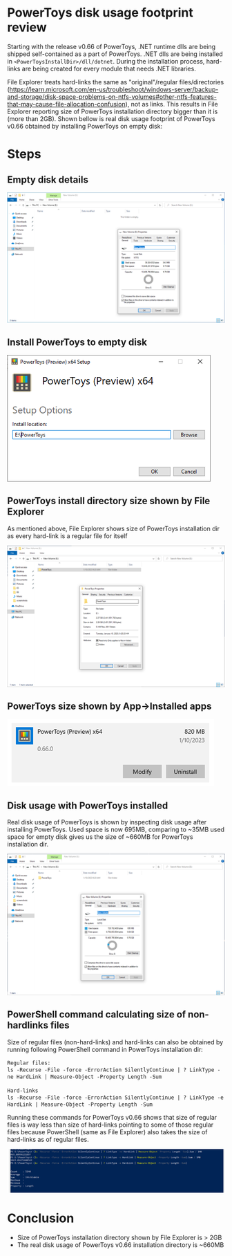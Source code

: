 # PowerToys disk usage footprint review

Starting with the release v0.66 of PowerToys, .NET runtime dlls are being shipped self-contained as a part of PowerToys. .NET dlls are being installed in `<PowerToysInstallDir>/dll/dotnet`. During the installation process, hard-links are being created for every module that needs .NET libraries.

File Explorer treats hard-links the same as "original"/regular files/directories (https://learn.microsoft.com/en-us/troubleshoot/windows-server/backup-and-storage/disk-space-problems-on-ntfs-volumes#other-ntfs-features-that-may-cause-file-allocation-confusion), not as links. This results in File Explorer reporting size of PowerToys installation directory bigger than it is (more than 2GB). Shown bellow is real disk usage footprint of PowerToys v0.66 obtained by installing PowerToys on empty disk:

# Steps

## Empty disk details

<img src="../images/disk-usage/empty_disk_details.png">

## Install PowerToys to empty disk

<img src="../images/disk-usage/PowerToys_install_dir.png">

## PowerToys install directory size shown by File Explorer

As mentioned above, File Explorer shows size of PowerToys installation dir as every hard-link is a regular file for itself

<img src="../images/disk-usage/install_dir_size_v0.66.png">

## PowerToys size shown by App->Installed apps

<img src="../images/disk-usage/add_remove_size_v0.66.png">

## Disk usage with PowerToys installed

Real disk usage of PowerToys is shown by inspecting disk usage after installing PowerToys. Used space is now 695MB, comparing to ~35MB used space for empty disk gives us the size of ~660MB for PowerToys installation dir.

<img src="../images/disk-usage/used_disk_space_v0.66.png">

## PowerShell command calculating size of non-hardlinks files

Size of regular files (non-hard-links) and hard-links can also be obtained by running following PowerShell command in PowerToys installation dir:

```
Regular files:
ls -Recurse -File -force -ErrorAction SilentlyContinue | ? LinkType -ne HardLink | Measure-Object -Property Length -Sum

Hard-links
ls -Recurse -File -force -ErrorAction SilentlyContinue | ? LinkType -e HardLink | Measure-Object -Property Length -Sum
```

Running these commands for PowerToys v0.66 shows that size of regular files is way less than size of hard-links pointing to some of those regular files because PowerShell (same as File Explorer) also takes the size of hard-links as of regular files.

<img src="../images/disk-usage/pwsh_v0.66.png">

# Conclusion

- Size of PowerToys installation directory shown by File Explorer is > 2GB
- The real disk usage of PowerToys v0.66 installation directory is ~660MB
